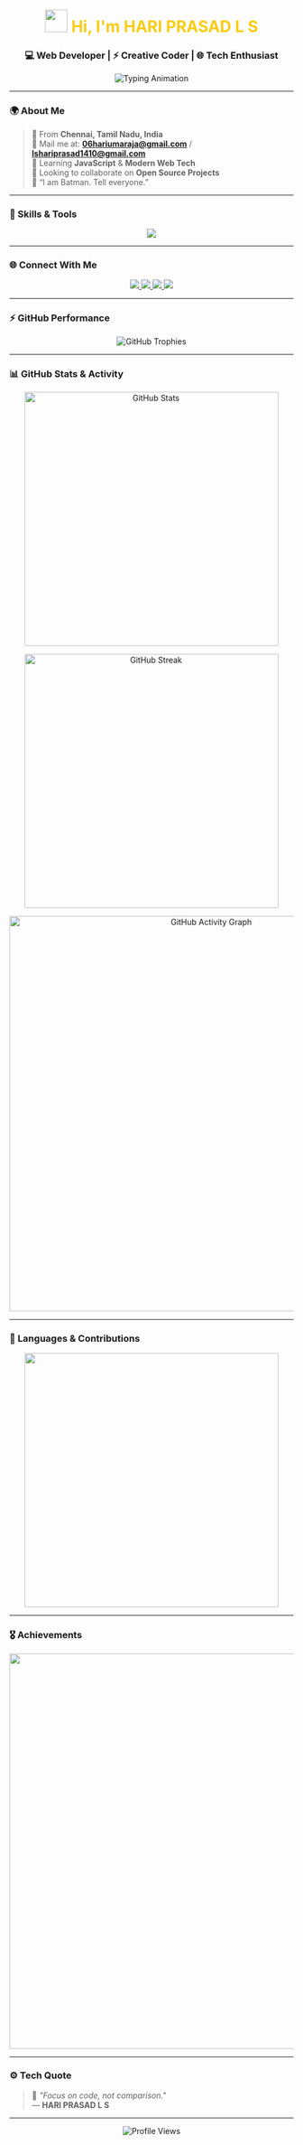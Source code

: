 <h1 align="center">
<img src="https://user-images.githubusercontent.com/18350557/176309783-0785949b-9127-417c-8b55-ab5a4333674e.gif" width="40px">
<span style="color:#facc15;">Hi, I'm HARI PRASAD L S</span>  
</h1>

<h3 align="center">💻 Web Developer | ⚡ Creative Coder | 🌐 Tech Enthusiast</h3>

<p align="center">
<img src="https://readme-typing-svg.herokuapp.com?font=Fira+Code&size=22&pause=1000&color=FACC15&center=true&vCenter=true&width=600&lines=Code.+Create.+Conquer.;Crafting+Cool+Web+Experiences;Building+With+Purpose+🚀;I+Am+Batman+🦇" alt="Typing Animation" />
</p>

---

### 🌍 About Me  

> 📍 From **Chennai, Tamil Nadu, India**  
> 📧 Mail me at: **[06hariumaraja@gmail.com](mailto:06hariumaraja@gmail.com)** / **[lshariprasad1410@gmail.com](mailto:lshariprasad1410@gmail.com)**  
> 🌱 Learning **JavaScript** & **Modern Web Tech**  
> 🤝 Looking to collaborate on **Open Source Projects**  
> 🦇 “I am Batman. Tell everyone.”  

---

### 🧠 Skills & Tools  

<p align="center">
<img src="https://skillicons.dev/icons?i=html,css,js,c,python,git,github,vscode,arduino,docker" />
</p>

---

### 🌐 Connect With Me  

<p align="center">
<a href="https://github.com/lshariprasad" target="_blank">
<img src="https://img.shields.io/badge/GitHub-0D1117?style=for-the-badge&logo=github&logoColor=white" />
</a>
<a href="https://x.com/ls_hariprasad" target="_blank">
<img src="https://img.shields.io/badge/Twitter-0D1117?style=for-the-badge&logo=twitter&logoColor=1DA1F2" />
</a>
<a href="https://www.linkedin.com/in/lshariprasad1410" target="_blank">
<img src="https://img.shields.io/badge/LinkedIn-0D1117?style=for-the-badge&logo=linkedin&logoColor=0A66C2" />
</a>
<a href="https://www.threads.net/@ls_hariprasad" target="_blank">
<img src="https://img.shields.io/badge/Threads-0D1117?style=for-the-badge&logo=threads&logoColor=white" />
</a>
</p>

---

### ⚡ GitHub Performance  

<p align="center">
  <img src="https://github-profile-trophy-api.vercel.app/?username=lshariprasad&theme=onedark&row=1&column=6&no-frame=true&margin-w=10&margin-h=10" alt="GitHub Trophies" />
</p>



---

### 📊 GitHub Stats & Activity  

<p align="center">  
<img src="https://github-readme-stats.vercel.app/api?username=lshariprasad&show_icons=true&hide_border=true&bg_color=000000&title_color=facc15&text_color=ffffff&icon_color=f97316" width="450px" alt="GitHub Stats" />  
</p>  

<p align="center">  
<img src="https://github-readme-streak-stats.herokuapp.com/?user=lshariprasad&hide_border=true&background=000000&stroke=ffffff&ring=facc15&fire=facc15&currStreakNum=ffffff&currStreakLabel=facc15&sideNums=ffffff&sideLabels=ffffff&dates=ffffff" width="450px" alt="GitHub Streak" />  
</p>  

<p align="center">  
<img src="https://github-readme-activity-graph.vercel.app/graph?username=lshariprasad&bg_color=000000&color=facc15&line=f97316&point=ffffff&area=true&hide_border=true" width="700px" alt="GitHub Activity Graph" />  
</p>  

---

### 🚀 Languages & Contributions  

<p align="center">  
<img src="https://github-readme-stats.vercel.app/api/top-langs/?username=lshariprasad&layout=compact&bg_color=000000&title_color=facc15&text_color=ffffff&hide_border=true" width="450px" />  
</p>  


---

### 🎖️ Achievements  

<p align="center">
<img src="https://github-profile-summary-cards.vercel.app/api/cards/profile-details?username=lshariprasad&theme=github_dark" width="700px" />
</p>

---

### ⚙️ Tech Quote  

> 💬 *"Focus on code, not comparison."*  
> — **HARI PRASAD L S**

---

<p align="center">
<img src="https://komarev.com/ghpvc/?username=lshariprasad&style=for-the-badge&color=facc15" alt="Profile Views" />
</p>
